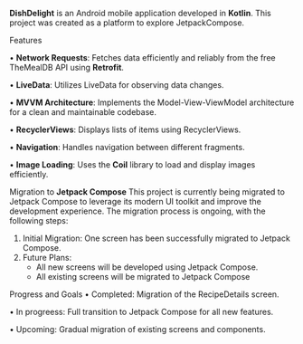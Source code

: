**DishDelight** is an Android mobile application developed in **Kotlin**. This project was created as a platform to explore JetpackCompose. 

Features

•  **Network Requests**: Fetches data efficiently and reliably from the free TheMealDB API using **Retrofit**.

•  **LiveData**: Utilizes LiveData for observing data changes.

•  **MVVM Architecture**: Implements the Model-View-ViewModel architecture for a clean and maintainable codebase.

•  **RecyclerViews**: Displays lists of items using RecyclerViews.

•  **Navigation**: Handles navigation between different fragments.

•  **Image Loading**: Uses the **Coil** library to load and display images efficiently.

Migration to **Jetpack Compose**
This project is currently being migrated to Jetpack Compose to leverage its modern UI toolkit and improve the development experience. The migration process is ongoing, with the following steps:

1. Initial Migration: One screen has been successfully migrated to Jetpack Compose.
2. Future Plans:
   - All new screens will be developed using Jetpack Compose.
   - All existing screens will be migrated to Jetpack Compose


Progress and Goals
•  Completed: Migration of the RecipeDetails screen.

•  In progreess: Full transition to Jetpack Compose for all new features.

•  Upcoming: Gradual migration of existing screens and components.

